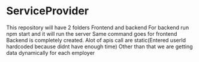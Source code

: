 # ServiceProvider
This repository will have 2 folders
Frontend and backend
For backend run npm start and it will run the server
Same command goes for frontend
Backend is completely created.
Alot of apis call are static(Entered userId hardcoded because didnt have enough time)
Other than that we are getting data dynamically for each employer

